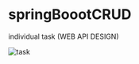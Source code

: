 # springBoootCRUD
individual task (WEB API DESIGN)

![task](https://user-images.githubusercontent.com/57734102/193797190-0dce38d1-f6f7-4e9b-8141-03c282bcc437.JPG)
